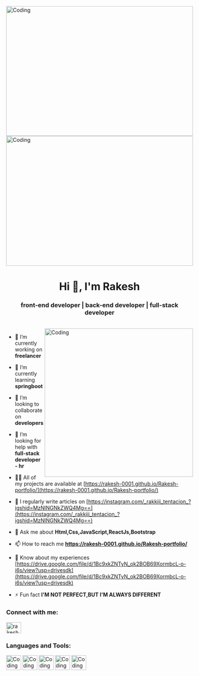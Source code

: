 <img  align="center" alt="Coding" height="350" width="100%" src="https://rakesh-0001.github.io/Rakesh-portfolio-/logo.png"/>
<img  align="center" alt="Coding" height="350" width="100%" src="https://media3.giphy.com/media/Ah3zHH7hvsSB2/giphy.gif?cid=ecf05e479i9a4sqh9pmtbr8pqafq8sxxkfkhsxi0tdldi8lf&ep=v1_gifs_related&rid=giphy.gif&ct=g"/>


<h1 align="center">Hi 👋, I'm Rakesh</h1>
<h3 align="center">front-end developer | back-end developer | full-stack developer</h3>
<br>

<img align="right" alt="Coding" width="400" src="https://camo.githubusercontent.com/cae12fddd9d6982901d82580bdf321d81fb299141098ca1c2d4891870827bf17/68747470733a2f2f6d69726f2e6d656469756d2e636f6d2f6d61782f313336302f302a37513379765349765f7430696f4a2d5a2e676966"/>



- 🔭 I’m currently working on **freelancer**

- 🌱 I’m currently learning **springboot**

- 👯 I’m looking to collaborate on **developers**

- 🤝 I’m looking for help with **full-stack developer - hr**

- 👨‍💻 All of my projects are available at [https://rakesh-0001.github.io/Rakesh-portfolio/](https://rakesh-0001.github.io/Rakesh-portfolio/)

- 📝 I regularly write articles on [https://instagram.com/_rakkiii_tentacion_?igshid=MzNlNGNkZWQ4Mg==](https://instagram.com/_rakkiii_tentacion_?igshid=MzNlNGNkZWQ4Mg==)

- 💬 Ask me about **Html,Css,JavaScript,ReactJs,Bootstrap**

- 📫 How to reach me **https://rakesh-0001.github.io/Rakesh-portfolio/**

- 📄 Know about my experiences [https://drive.google.com/file/d/1Bc9xkZNTyN_ok2BOB69XormbcL-o-i6s/view?usp=drivesdk](https://drive.google.com/file/d/1Bc9xkZNTyN_ok2BOB69XormbcL-o-i6s/view?usp=drivesdk)

- ⚡ Fun fact **I'M NOT PERFECT,BUT I'M ALWAYS DIFFERENT**

<h3 align="left">Connect with me:</h3>
<p align="left">
<a href="https://linkedin.com/in/rakesh2001" target="blank"><img align="center" src="https://raw.githubusercontent.com/rahuldkjain/github-profile-readme-generator/master/src/images/icons/Social/linked-in-alt.svg" alt="rakesh2001" height="30" width="40" /></a>
</p>

<h3 align="left">Languages and Tools:</h3>
<div>
<img  align="center" alt="Coding" height="40px" width="40px" src="https://rakesh-0001.github.io/Rakesh-portfolio-/logo.png"/>
<img  align="center" alt="Coding" height="40px" width="40px" src="https://rakesh-0001.github.io/Rakesh-portfolio-/logo.png"/>
<img  align="center" alt="Coding" height="40px" width="40px" src="https://rakesh-0001.github.io/Rakesh-portfolio-/logo.png"/>
<img  align="center" alt="Coding" height="40px" width="40px" src="https://rakesh-0001.github.io/Rakesh-portfolio-/logo.png"/>
<img  align="center" alt="Coding" height="40px" width="40px" src="https://rakesh-0001.github.io/Rakesh-portfolio-/logo.png"/>

  
</div>

